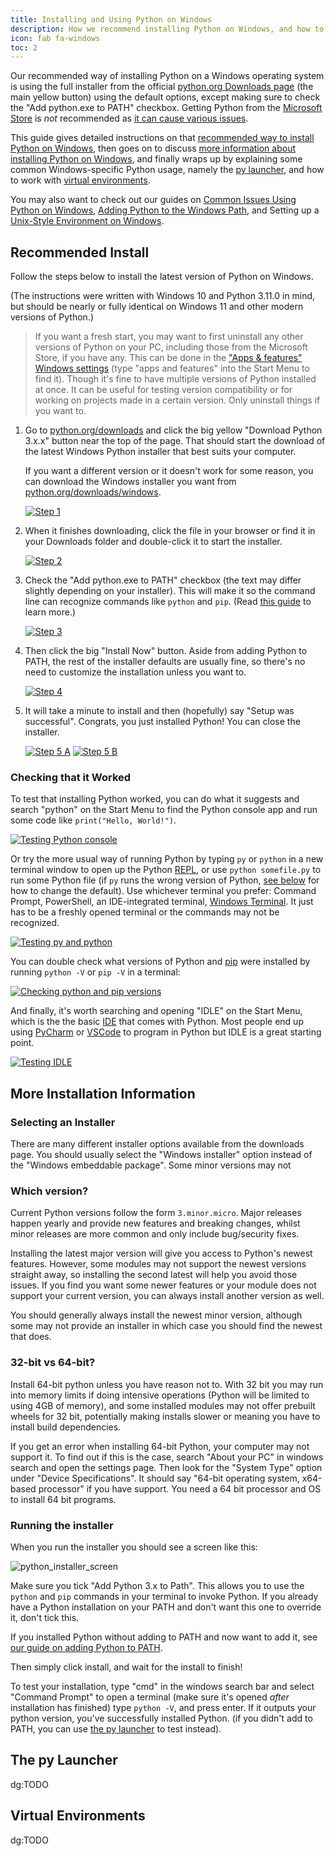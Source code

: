```yaml
---
title: Installing and Using Python on Windows
description: How we recommend installing Python on Windows, and how to use Python Windows features
icon: fab fa-windows
toc: 2
---
```


Our recommended way of installing Python on a Windows operating system is using the full installer from the official
[python.org Downloads page](https://www.python.org/downloads/) (the main yellow button) using the default options, except
making sure to check the "Add python.exe to PATH" checkbox. Getting Python from the [Microsoft
Store](https://apps.microsoft.com/store/search/python) is _not_ recommended as [it can cause various
issues](../microsoft-store).

This guide gives detailed instructions on that [recommended way to install Python on Windows](#recommended-install),
then goes on to discuss [more information about installing Python on Windows](#more-installation-information), and
finally wraps up by explaining some common Windows-specific Python usage, namely the [py launcher](#the-py-launcher),
and how to work with [virtual environments](#virtual-environments).

You may also want to check out our guides on [Common Issues Using Python on Windows](../common-issues), [Adding Python
to the Windows Path](../putting-python-on-path.md), and Setting up a [Unix-Style Environment on
Windows](../unix-env-on-windows.md).

## Recommended Install

Follow the steps below to install the latest version of Python on Windows.

(The instructions were written with Windows 10 and Python 3.11.0 in mind, but should be nearly or fully identical on
Windows 11 and other modern versions of Python.)

> If you want a fresh start, you may want to first uninstall any other versions of Python on your PC, including those from
> the Microsoft Store, if you have any. This can be done in the ["Apps & features" Windows
> settings](/static/images/content/python-on-windows/ms_store_uninstall.png) (type "apps and features" into the Start Menu
> to find it). Though it's fine to have multiple versions of Python installed at once. It can be useful for testing
> version compatibility or for working on projects made in a certain version. Only uninstall things if you want to.

1.  Go to [python.org/downloads](https://www.python.org/downloads) and click the big yellow "Download Python 3.x.x"
    button near the top of the page. That should start the download of the latest Windows Python installer that best
    suits your computer.

    If you want a different version or it doesn't work for some reason, you can download the
    Windows installer you want from [python.org/downloads/windows](https://www.python.org/downloads/windows).

    [![Step 1](/static/images/content/python-on-windows/recommended_install_1.png)](/static/images/content/python-on-windows/recommended_install_1.png)

2.  When it finishes downloading, click the file in your browser or find it in your Downloads folder and double-click it to start the installer.

    [![Step 2](/static/images/content/python-on-windows/recommended_install_2.png)](/static/images/content/python-on-windows/recommended_install_2.png)

3.  Check the "Add python.exe to PATH" checkbox (the text may differ slightly depending on your installer). This will
    make it so the command line can recognize commands like `python` and `pip`. (Read [this
    guide](../putting-python-on-path) to learn more.)

    [![Step 3](/static/images/content/python-on-windows/recommended_install_3.png)](/static/images/content/python-on-windows/recommended_install_3.png)

4.  Then click the big "Install Now" button. Aside from adding Python to PATH, the rest of the installer defaults are
    usually fine, so there's no need to customize the installation unless you want to.

    [![Step 4](/static/images/content/python-on-windows/recommended_install_4.png)](/static/images/content/python-on-windows/recommended_install_4.png)

5.  It will take a minute to install and then (hopefully) say "Setup was successful". Congrats, you just installed
    Python! You can close the installer.

    [![Step 5 A](/static/images/content/python-on-windows/recommended_install_5.png)](/static/images/content/python-on-windows/recommended_install_5.png)
    [![Step 5 B](/static/images/content/python-on-windows/recommended_install_6.png)](/static/images/content/python-on-windows/recommended_install_6.png)

### Checking that it Worked

To test that installing Python worked, you can do what it suggests and search "python" on the Start Menu to find the Python console app
and run some code like `print("Hello, World!")`.

[![Testing Python console](/static/images/content/python-on-windows/recommended_install_7.png)](/static/images/content/python-on-windows/recommended_install_7.png)

Or try the more usual way of running Python by typing `py` or `python` in a new terminal window to open up the Python
[REPL](https://en.wikipedia.org/wiki/Read%E2%80%93eval%E2%80%93print_loop), or use `python somefile.py` to run some
Python file (if `py` runs the wrong version of Python, [see below](#the-py-launcher) for how to change the default). Use
whichever terminal you prefer: Command Prompt, PowerShell, an IDE-integrated terminal, [Windows
Terminal](https://apps.microsoft.com/store/detail/windows-terminal/9N0DX20HK701). It just has to be a freshly opened
terminal or the commands may not be recognized.

[![Testing py and python](/static/images/content/python-on-windows/recommended_install_8.png)](/static/images/content/python-on-windows/recommended_install_8.png)

You can double check what versions of Python and [pip](https://pip.pypa.io/en/stable/) were installed by running `python -V` or `pip -V` in a terminal:

[![Checking python and pip versions](/static/images/content/python-on-windows/testing_path_worked_1.png)](/static/images/content/python-on-windows/testing_path_worked_1.png)

And finally, it's worth searching and opening "IDLE" on the Start Menu, which is the the basic
[IDE](https://en.wikipedia.org/wiki/Integrated_development_environment) that comes with Python. Most people end up using
[PyCharm](https://www.jetbrains.com/pycharm/) or [VSCode](https://code.visualstudio.com/) to program in Python but IDLE
is a great starting point.

[![Testing IDLE](/static/images/content/python-on-windows/recommended_install_9.png)](/static/images/content/python-on-windows/recommended_install_9.png)

## More Installation Information

### Selecting an Installer

There are many different installer options available from the downloads page.
You should usually select the "Windows installer" option instead of the "Windows
embeddable package". Some minor versions may not

### Which version?

Current Python versions follow the form `3.minor.micro`. Major releases happen
yearly and provide new features and breaking changes, whilst minor releases are
more common and only include bug/security fixes.

Installing the latest major version will give you access to Python's newest
features. However, some modules may not support the newest versions straight
away, so installing the second latest will help you avoid those issues. If you
find you want some newer features or your module does not support your current
version, you can always install another version as well.

You should generally always install the newest minor version, although some may
not provide an installer in which case you should find the newest that does.

### 32-bit vs 64-bit?

Install 64-bit python unless you have reason not to. With 32 bit you may run
into memory limits if doing intensive operations (Python will be limited to
using 4GB of memory), and some installed modules may not offer prebuilt wheels
for 32 bit, potentially making installs slower or meaning you have to install
build dependencies.

If you get an error when installing 64-bit Python, your computer may not support
it. To find out if this is the case, search "About your PC" in windows search
and open the settings page. Then look for the "System Type" option under "Device
Specifications". It should say "64-bit operating system, x64-based processor" if
you have support. You need a 64 bit processor and OS to install 64 bit programs.

### Running the installer

When you run the installer you should see a screen like this:

![python_installer_screen](https://user-images.githubusercontent.com/22353562/126144479-cfe6bd98-6d2e-47c3-b6b3-5de9f2656e9a.png)

Make sure you tick "Add Python 3.x to Path". This allows you to use the `python`
and `pip` commands in your terminal to invoke Python. If you already have a
Python installation on your PATH and don't want this one to override it, don't
tick this.

If you installed Python without adding to PATH and now want to add it, see
[our guide on adding Python to PATH](../putting-python-on-path).

Then simply click install, and wait for the install to finish!

To test your installation, type "cmd" in the windows search bar and select "Command Prompt" to open a terminal (make
sure it's opened _after_ installation has finished) type `python -V`, and press enter. If it outputs your python
version, you've successfully installed Python. (if you didn't add to PATH, you can use [the py
launcher](../installing-and-using-python/#the-py-launcher) to test instead).

## The py Launcher

dg:TODO

## Virtual Environments

dg:TODO

